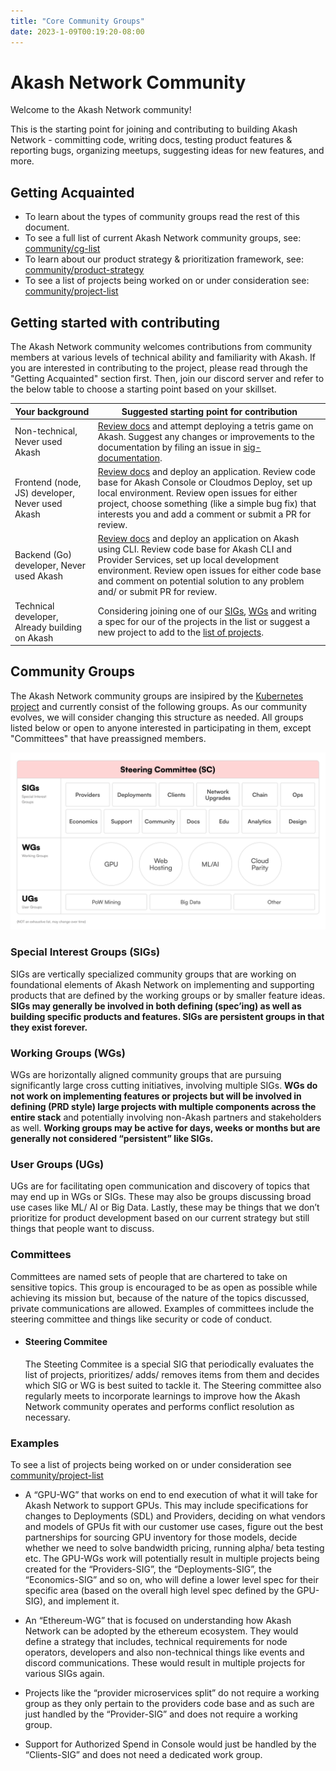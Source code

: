 ```yaml
---
title: "Core Community Groups"
date: 2023-1-09T00:19:20-08:00
---
```


# Akash Network Community

Welcome to the Akash Network community!

This is the starting point for joining and contributing to building Akash Network - committing code, writing docs, testing product features & reporting bugs, organizing meetups, suggesting ideas for new features, and more.

## Getting Acquainted

- To learn about the types of community groups read the rest of this document.
- To see a full list of current Akash Network community groups, see: [community/cg-list](cg-list)
- To learn about our product strategy & prioritization framework, see: [community/product-strategy](product-strategy)
- To see a list of projects being worked on or under consideration see: [community/project-list](projects-list)

## Getting started with contributing

The Akash Network community welcomes contributions from community members at various levels of technical ability and familiarity with Akash. If you are interested in contributing to the project, please read through the "Getting Acquainted" section first. Then, join our discord server and refer to the below table to choose a starting point based on your skillset.

| Your background | Suggested starting point for contribution |
| --- | --- |
| Non-technical, Never used Akash | [Review docs](https://docs.akash.network/) and attempt deploying a tetris game on Akash. Suggest any changes or improvements to the documentation by filing an issue in [sig-documentation](sig-documentation). |
| Frontend (node, JS) developer, Never used Akash | [Review docs](https://docs.akash.network/) and deploy an application. Review code base for Akash Console or Cloudmos Deploy, set up local environment. Review open issues for either project, choose something (like a simple bug fix) that interests you and add a comment or submit a PR for review. |
| Backend (Go) developer, Never used Akash | [Review docs](https://docs.akash.network/) and deploy an application on Akash using CLI. Review code base for Akash CLI and Provider Services, set up local development environment. Review open issues for either code base and comment on potential solution to any problem and/ or submit PR for review. |
| Technical developer, Already building on Akash | Considering joining one of our [SIGs](cg-list), [WGs](cg-list) and writing a spec for our of the projects in the list or suggest a new project to add to the [list of projects](projects-list). |

## Community Groups

The Akash Network community groups are insipired by the [Kubernetes project](https://github.com/kubernetes/community) and currently consist of the following groups. As our community evolves, we will consider changing this structure as needed. All groups listed below or open to anyone interested in participating in them, except "Committees" that have preassigned members.

![Community Groups Block Diagram](akash-community-groups-block-diagram.png)

### Special Interest Groups (SIGs)

SIGs are vertically specialized community groups that are working on foundational elements of Akash Network on implementing and supporting products that are defined by the working groups or by smaller feature ideas. **SIGs may generally be involved in both defining (spec’ing) as well as building specific products and features. SIGs are persistent groups in that they exist forever.**

### Working Groups (WGs)

WGs are horizontally aligned community groups that are pursuing significantly large cross cutting initiatives, involving multiple SIGs. **WGs do not work on implementing features or projects but will be involved in defining (PRD style) large projects with multiple components across the entire stack** and potentially involving non-Akash partners and stakeholders as well. **Working groups may be active for days, weeks or months but are generally not considered “persistent” like SIGs.**

### User Groups (UGs)

UGs are for facilitating open communication and discovery of topics that may end up in WGs or SIGs. These may also be groups discussing broad use cases like ML/ AI or Big Data. Lastly, these may be things that we don’t prioritize for product development based on our current strategy but still things that people want to discuss.

### Committees

Committees are named sets of people that are chartered to take on sensitive topics. This group is encouraged to be as open as possible while achieving its mission but, because of the nature of the topics discussed, private communications are allowed. Examples of committees include the steering committee and things like security or code of conduct.

- #### Steering Commitee
  
    The Steeting Commitee is a special SIG that periodically evaluates the list of projects, prioritizes/ adds/ removes items from them and decides which SIG or WG is best suited to tackle it. The Steering committee also regularly meets to incorporate learnings to improve how the Akash Network community operates and performs conflict resolution as necessary.

### Examples

To see a list of projects being worked on or under consideration see [community/project-list](projects-list)

- A “GPU-WG” that works on end to end execution of what it will take for Akash Network to support GPUs. This may include specifications for changes to Deployments (SDL) and Providers, deciding on what vendors and models of GPUs fit with our customer use cases, figure out the best partnerships for sourcing GPU inventory for those models, decide whether we need to solve bandwidth pricing, running alpha/ beta testing etc.  The GPU-WGs work will potentially result in multiple projects being created for the “Providers-SIG”, the “Deployments-SIG”, the “Economics-SIG” and so on, who will define a lower level spec for their specific area (based on the overall high level spec defined by the GPU-SIG), and implement it.
  
- An “Ethereum-WG” that is focused on understanding how Akash Network can be adopted by the ethereum ecosystem. They would define a strategy that includes, technical requirements for node operators, developers and also non-technical things like events and discord communications. These would result in multiple projects for various SIGs again.

- Projects like the “provider microservices split” do not require a working group as they only pertain to the providers code base and as such are just handled by the “Provider-SIG” and does not require a working group.

- Support for Authorized Spend in Console would just be handled by the “Clients-SIG” and does not need a dedicated work group.
